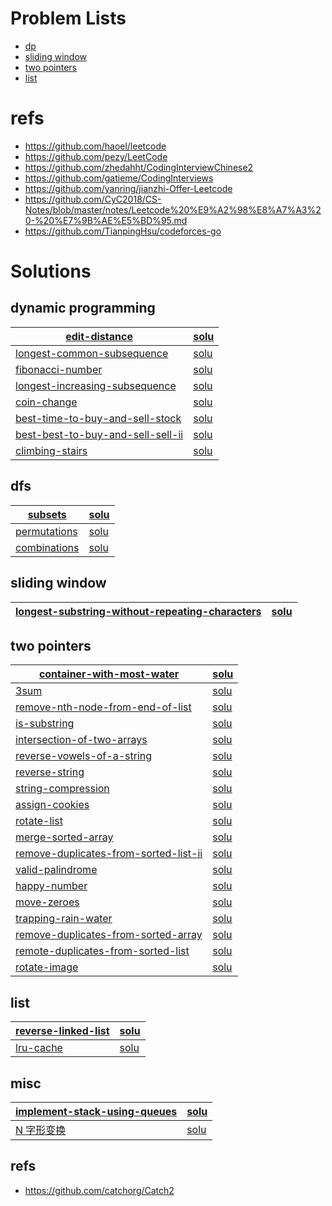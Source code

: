 


# Problem Lists
* [dp](https://leetcode.cn/tag/dynamic-programming/problemset/)
* [sliding window](https://leetcode.cn/tag/sliding-window/problemset/)
* [two pointers](https://leetcode.cn/tag/two-pointers/problemset/)
* [list](https://leetcode.cn/tag/linked-list/problemset/)


# refs
* https://github.com/haoel/leetcode
* https://github.com/pezy/LeetCode
* https://github.com/zhedahht/CodingInterviewChinese2
* https://github.com/gatieme/CodingInterviews
* https://github.com/yanring/jianzhi-Offer-Leetcode
* https://github.com/CyC2018/CS-Notes/blob/master/notes/Leetcode%20%E9%A2%98%E8%A7%A3%20-%20%E7%9B%AE%E5%BD%95.md
* https://github.com/TianpingHsu/codeforces-go


# Solutions

## dynamic programming
| [edit-distance](https://leetcode.cn/problems/edit-distance/) | [solu](./src/dp/72.h)   |
| ------------------------------------------------------------ | ----------------------- |
| [longest-common-subsequence](https://leetcode.cn/problems/longest-common-subsequence/) | [solu](./src/dp/1143.h) |
| [fibonacci-number](https://leetcode.cn/problems/fibonacci-number/) | [solu](./src/dp/509.h)  |
| [longest-increasing-subsequence](https://leetcode.cn/problems/longest-increasing-subsequence/) | [solu](./src/dp/300.h)  |
| [coin-change](https://leetcode.cn/problems/coin-change/)     | [solu](./src/dp/322.h)  |
| [best-time-to-buy-and-sell-stock](https://leetcode.cn/problems/best-time-to-buy-and-sell-stock/) | [solu](./src/dp/121.h)  |
| [best-best-to-buy-and-sell-sell-ii](https://leetcode.cn/problems/best-time-to-buy-and-sell-stock-ii/) | [solu](./src/dp/122.h) |
| [climbing-stairs](https://leetcode.cn/problems/climbing-stairs/) | [solu](./src/dp/70.h) |




## dfs
| [subsets](https://leetcode.cn/problems/subsets/)           | [solu](./src/dfs/78.h) |
| ---------------------------------------------------------- | ---------------------- |
| [permutations](https://leetcode.cn/problems/permutations/) | [solu](./src/dfs/46.h) |
| [combinations](https://leetcode.cn/problems/combinations/) | [solu](./src/dfs/77.h) |



## sliding window
| [longest-substring-without-repeating-characters](https://leetcode.cn/problems/longest-substring-without-repeating-characters/) | [solu](./src/sliding_window/3.h) |
| ------------------------------------------------------------ | -------------------------------- |



## two pointers
| [container-with-most-water](https://leetcode.cn/problems/container-with-most-water/description/) | [solu](./src/two_pointers/11.h) |
| ------------------------------------------------------------ | -------------------------------- |
| [3sum](https://leetcode.cn/problems/3sum/) | [solu](./src/two_pointers/15.h) |
| [remove-nth-node-from-end-of-list](https://leetcode.cn/problems/remove-nth-node-from-end-of-list/) | [solu](./src/two_pointers/19.h) |
| [is-substring](https://leetcode.cn/problems/is-subsequence/) | [solu](./src/two_pointers/392.h) |
| [intersection-of-two-arrays](https://leetcode.cn/problems/intersection-of-two-arrays/) | [solu](./src/two_pointers/349.h) |
| [reverse-vowels-of-a-string](https://leetcode.cn/problems/reverse-vowels-of-a-string/) | [solu](./src/two_pointers/345.h) |
| [reverse-string](https://leetcode.cn/problems/reverse-string/) | [solu](./src/two_pointers/344.h) |
| [string-compression](https://leetcode.cn/problems/string-compression/) | [solu](./src/two_pointers/443.h) |
| [assign-cookies](https://leetcode.cn/problems/assign-cookies/) | [solu](./src/two_pointers/455.h) |
| [rotate-list](https://leetcode.cn/problems/rotate-list/) | [solu](./src/two_pointers/61.h) |
| [merge-sorted-array](https://leetcode.cn/problems/merge-sorted-array/) | [solu](./src/two_pointers/88.h) |
| [remove-duplicates-from-sorted-list-ii](https://leetcode.cn/problems/remove-duplicates-from-sorted-list-ii/) | [solu](./src/two_pointers/82.h) |
| [valid-palindrome](https://leetcode.cn/problems/valid-palindrome/) | [solu](./src/two_pointers/125.h) |
| [happy-number](https://leetcode.cn/problems/happy-number/) | [solu](./src/two_pointers/202.h) |
| [move-zeroes](https://leetcode.cn/problems/move-zeroes/) | [solu](./src/two_pointers/283.h) |
| [trapping-rain-water](https://leetcode.cn/problems/trapping-rain-water/) | [solu](./src/two_pointers/42.h) |
| [remove-duplicates-from-sorted-array](https://leetcode.cn/problems/remove-duplicates-from-sorted-array/) | [solu](./src/two_pointers/26.h) |
| [remote-duplicates-from-sorted-list](https://leetcode.cn/problems/remove-duplicates-from-sorted-list/) | [solu](./src/two_pointers/83.h) |
| [rotate-image](https://leetcode.cn/problems/rotate-image/) | [solu](./src/two_pointers/48.h) |



## list

| [reverse-linked-list](https://leetcode.com/problems/reverse-linked-list/) | [solu](./src/list/206.h) |
| ------------------------------------------------------------ | ------------------------ |
| [lru-cache](https://leetcode.cn/problems/lru-cache/) | [solu](./src/list/146.h) |


## misc
| [implement-stack-using-queues](https://leetcode.cn/problems/implement-stack-using-queues/) | [solu](./src/misc/225.h) |
| ------------------------------------------------------------------------------------------ | ------------------------ |
| [N 字形变换](https://leetcode.cn/problems/zigzag-conversion) | [solu](./src/lc/5.h) |



## refs
* https://github.com/catchorg/Catch2
